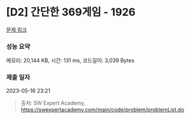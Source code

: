 # [D2] 간단한 369게임 - 1926 

[문제 링크](https://swexpertacademy.com/main/code/problem/problemDetail.do?contestProbId=AV5PTeo6AHUDFAUq) 

### 성능 요약

메모리: 20,144 KB, 시간: 131 ms, 코드길이: 3,039 Bytes

### 제출 일자

2023-05-16 23:21



> 출처: SW Expert Academy, https://swexpertacademy.com/main/code/problem/problemList.do